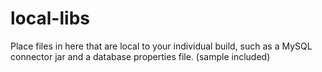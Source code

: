 # local-libs

Place files in here that are local to your individual build, such as
a MySQL connector jar and a database properties file. (sample included)
